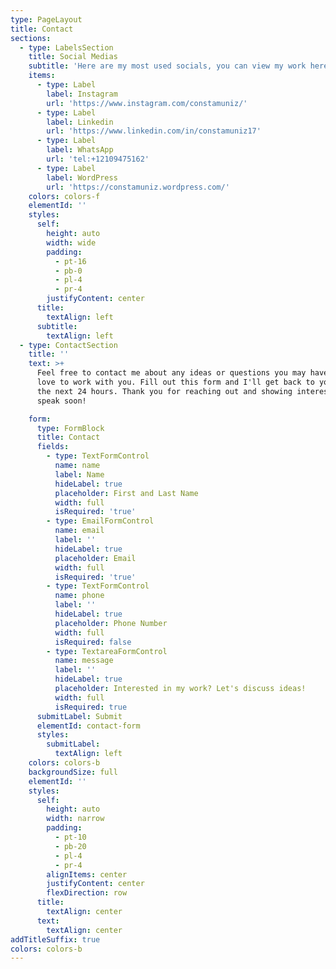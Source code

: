 ```yaml
---
type: PageLayout
title: Contact
sections:
  - type: LabelsSection
    title: Social Medias
    subtitle: 'Here are my most used socials, you can view my work here as well!'
    items:
      - type: Label
        label: Instagram
        url: 'https://www.instagram.com/constamuniz/'
      - type: Label
        label: Linkedin
        url: 'https://www.linkedin.com/in/constamuniz17'
      - type: Label
        label: WhatsApp
        url: 'tel:+12109475162'
      - type: Label
        label: WordPress
        url: 'https://constamuniz.wordpress.com/'
    colors: colors-f
    elementId: ''
    styles:
      self:
        height: auto
        width: wide
        padding:
          - pt-16
          - pb-0
          - pl-4
          - pr-4
        justifyContent: center
      title:
        textAlign: left
      subtitle:
        textAlign: left
  - type: ContactSection
    title: ''
    text: >+
      Feel free to contact me about any ideas or questions you may have, I'd
      love to work with you. Fill out this form and I'll get back to you within
      the next 24 hours. Thank you for reaching out and showing interest, we'll
      speak soon!

    form:
      type: FormBlock
      title: Contact
      fields:
        - type: TextFormControl
          name: name
          label: Name
          hideLabel: true
          placeholder: First and Last Name
          width: full
          isRequired: 'true'
        - type: EmailFormControl
          name: email
          label: ''
          hideLabel: true
          placeholder: Email
          width: full
          isRequired: 'true'
        - type: TextFormControl
          name: phone
          label: ''
          hideLabel: true
          placeholder: Phone Number
          width: full
          isRequired: false
        - type: TextareaFormControl
          name: message
          label: ''
          hideLabel: true
          placeholder: Interested in my work? Let's discuss ideas!
          width: full
          isRequired: true
      submitLabel: Submit
      elementId: contact-form
      styles:
        submitLabel:
          textAlign: left
    colors: colors-b
    backgroundSize: full
    elementId: ''
    styles:
      self:
        height: auto
        width: narrow
        padding:
          - pt-10
          - pb-20
          - pl-4
          - pr-4
        alignItems: center
        justifyContent: center
        flexDirection: row
      title:
        textAlign: center
      text:
        textAlign: center
addTitleSuffix: true
colors: colors-b
---
```

